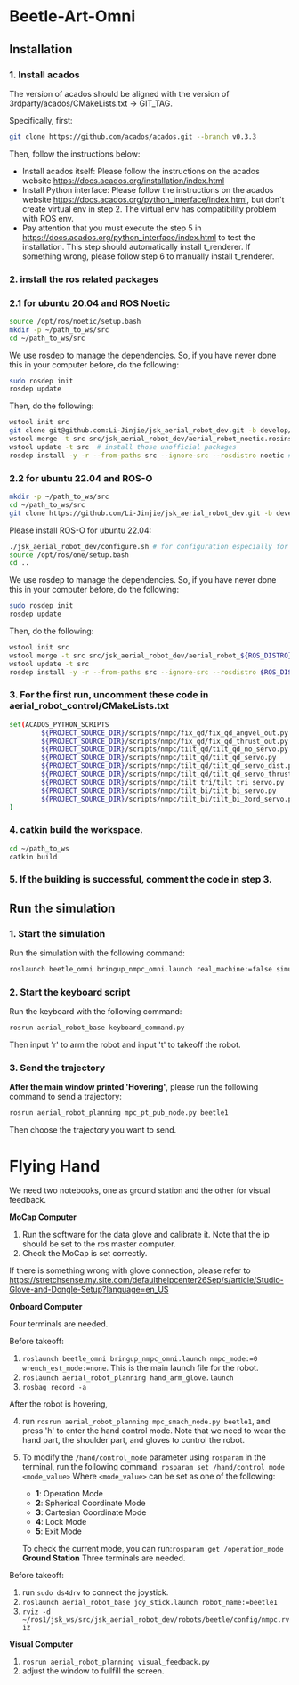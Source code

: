 # Beetle-Art-Omni

## Installation

### 1. Install acados

The version of acados should be aligned with the version of 3rdparty/acados/CMakeLists.txt -> GIT_TAG.

Specifically, first:

```bash
git clone https://github.com/acados/acados.git --branch v0.3.3
```

Then, follow the instructions below:

- Install acados itself: Please follow the instructions on the acados
  website https://docs.acados.org/installation/index.html
- Install Python interface: Please follow the instructions on the acados
  website https://docs.acados.org/python_interface/index.html, but don't create virtual env in step 2. The virtual env
  has compatibility problem with ROS env.
- Pay attention that you must execute the step 5 in https://docs.acados.org/python_interface/index.html to test the
  installation. This step should automatically install t_renderer. If something wrong, please follow step 6 to manually
  install t_renderer.

### 2. install the ros related packages

### 2.1 for ubuntu 20.04 and ROS Noetic

```bash
source /opt/ros/noetic/setup.bash
mkdir -p ~/path_to_ws/src
cd ~/path_to_ws/src
```

We use rosdep to manage the dependencies. So,
if you have never done this in your computer before, do the following:

```bash
sudo rosdep init
rosdep update
```

Then, do the following:

```bash
wstool init src
git clone git@github.com:Li-Jinjie/jsk_aerial_robot_dev.git -b develop/MPC_tilt_mt  # -b means the branch
wstool merge -t src src/jsk_aerial_robot_dev/aerial_robot_noetic.rosinstall
wstool update -t src  # install those unofficial packages
rosdep install -y -r --from-paths src --ignore-src --rosdistro noetic # install the dependencies, aka the packages in the package.xml
```

### 2.2 for ubuntu 22.04 and ROS-O

```bash
mkdir -p ~/path_to_ws/src
cd ~/path_to_ws/src
git clone https://github.com/Li-Jinjie/jsk_aerial_robot_dev.git -b develop/MPC_tilt_mt  # -b means the branch
```

Please install ROS-O for ubuntu 22.04:

```bash
./jsk_aerial_robot_dev/configure.sh # for configuration especially for ros-o in jammy
source /opt/ros/one/setup.bash
cd ..
```

We use rosdep to manage the dependencies. So,
if you have never done this in your computer before, do the following:

```bash
sudo rosdep init
rosdep update
```

Then, do the following:

```bash
wstool init src
wstool merge -t src src/jsk_aerial_robot_dev/aerial_robot_${ROS_DISTRO}.rosinstall
wstool update -t src
rosdep install -y -r --from-paths src --ignore-src --rosdistro $ROS_DISTRO
```

### 3. For the first run, uncomment these code in aerial_robot_control/CMakeLists.txt

```bash
set(ACADOS_PYTHON_SCRIPTS
        ${PROJECT_SOURCE_DIR}/scripts/nmpc/fix_qd/fix_qd_angvel_out.py
        ${PROJECT_SOURCE_DIR}/scripts/nmpc/fix_qd/fix_qd_thrust_out.py
        ${PROJECT_SOURCE_DIR}/scripts/nmpc/tilt_qd/tilt_qd_no_servo.py
        ${PROJECT_SOURCE_DIR}/scripts/nmpc/tilt_qd/tilt_qd_servo.py
        ${PROJECT_SOURCE_DIR}/scripts/nmpc/tilt_qd/tilt_qd_servo_dist.py
        ${PROJECT_SOURCE_DIR}/scripts/nmpc/tilt_qd/tilt_qd_servo_thrust_dist.py
        ${PROJECT_SOURCE_DIR}/scripts/nmpc/tilt_tri/tilt_tri_servo.py
        ${PROJECT_SOURCE_DIR}/scripts/nmpc/tilt_bi/tilt_bi_servo.py
        ${PROJECT_SOURCE_DIR}/scripts/nmpc/tilt_bi/tilt_bi_2ord_servo.py
)
```

### 4. catkin build the workspace.

```bash
cd ~/path_to_ws
catkin build
```

### 5. If the building is successful, comment the code in step 3.

## Run the simulation

### 1. Start the simulation

Run the simulation with the following command:

```bash
roslaunch beetle_omni bringup_nmpc_omni.launch real_machine:=false simulation:=True headless:=False nmpc_mode:=0
```

### 2. Start the keyboard script

Run the keyboard with the following command:

```bash
rosrun aerial_robot_base keyboard_command.py
```

Then input 'r' to arm the robot and input 't' to takeoff the robot.

### 3. Send the trajectory

**After the main window printed 'Hovering'**, please run the following command to send a trajectory:

```bash
rosrun aerial_robot_planning mpc_pt_pub_node.py beetle1
```

Then choose the trajectory you want to send.

# Flying Hand

We need two notebooks, one as ground station and the other for visual feedback.

**MoCap Computer**

1. Run the software for the data glove and calibrate it. Note that the ip should be set to the ros master computer.
2. Check the MoCap is set correctly.

If there is something wrong with glove connection, please refer
to https://stretchsense.my.site.com/defaulthelpcenter26Sep/s/article/Studio-Glove-and-Dongle-Setup?language=en_US

**Onboard Computer**

Four terminals are needed.

Before takeoff:

1. `roslaunch beetle_omni bringup_nmpc_omni.launch nmpc_mode:=0 wrench_est_mode:=none`. This is the main launch file for
   the robot.
2. `roslaunch aerial_robot_planning hand_arm_glove.launch`
3. `rosbag record -a`

After the robot is hovering,

4. run `rosrun aerial_robot_planning mpc_smach_node.py beetle1`, and press 'h' to enter the hand control mode. Note that
   we need to wear the hand part, the shoulder part, and gloves to control the robot.
5. To modify the `/hand/control_mode` parameter using `rosparam` in the terminal, run the following command:
    `rosparam set /hand/control_mode <mode_value>`
    Where `<mode_value>` can be set as one of the following:
    - **1**: Operation Mode
    - **2**: Spherical Coordinate Mode
    - **3**: Cartesian Coordinate Mode
    - **4**: Lock Mode
    - **5**: Exit Mode

    To check the current mode, you can run:`rosparam get /operation_mode`
**Ground Station**
Three terminals are needed.

Before takeoff:

1. run `sudo ds4drv` to connect the joystick.
2. `roslaunch aerial_robot_base joy_stick.launch robot_name:=beetle1`
3. `rviz -d ~/ros1/jsk_ws/src/jsk_aerial_robot_dev/robots/beetle/config/nmpc.rviz`

**Visual Computer**

1. `rosrun aerial_robot_planning visual_feedback.py`
2. adjust the window to fullfill the screen.
